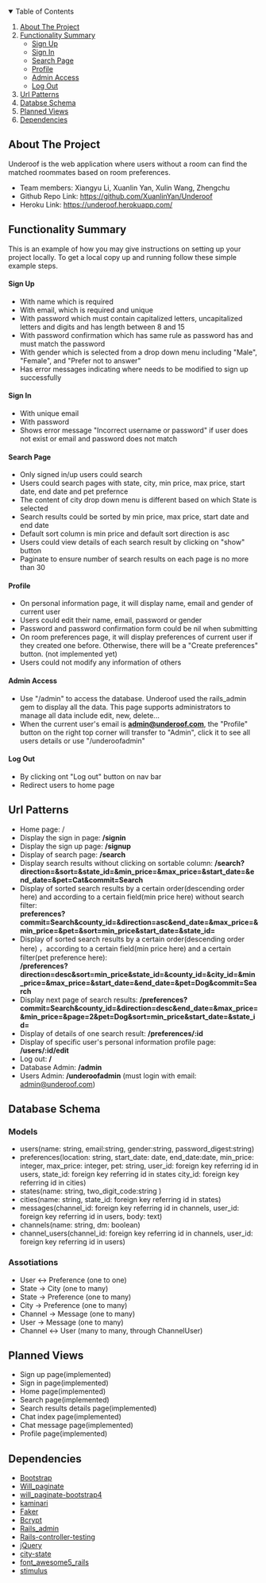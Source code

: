 <br />




<!-- TABLE OF CONTENTS -->

<details open="open">
  <summary>Table of Contents</summary>
  <ol>
    <li>
      <a href="#about-the-project">About The Project</a>
    </li>
    <li>
      <a href="#functionality-summary">Functionality Summary</a>
      <ul>
        <li><a href="#sign-up">Sign Up</a></li>
        <li><a href="#sign-in">Sign In</a></li>
        <li><a href="#search-page">Search Page</a></li>
        <li><a href="#profile">Profile</a></li>
        <li><a href="#admin-access">Admin Access</a></li>
        <li><a href="#log-out">Log Out</a></li>
      </ul>
    </li>
    <li><a href="#url-patterns">Url Patterns</a></li>
    <li><a href="#database-schema">Databse Schema</a></li>
    <li><a href="#planned-views">Planned Views</a></li>
    <li><a href="#dependencies">Dependencies</a></li>
  </ol>
</details>


<!-- ABOUT THE PROJECT -->
## About The Project

Underoof is the web application where users without a room can find the matched roommates based on room preferences. 

* Team members: Xiangyu Li, Xuanlin Yan, Xulin Wang, Zhengchu
* Github Repo Link: https://github.com/XuanlinYan/Underoof
* Heroku Link: https://underoof.herokuapp.com/



<!-- Functionality Summary -->
## Functionality Summary

This is an example of how you may give instructions on setting up your project locally.
To get a local copy up and running follow these simple example steps.

#### Sign Up

* With name which is required
* With email, which is required and unique
* With password which must contain capitalized letters, uncapitalized letters and digits and has length between 8 and 15
* With password confirmation which has same rule as password has and must match the password
* With gender which is selected from a drop down menu including "Male", "Female", and "Prefer not to answer"
* Has error messages indicating where needs to be modified to sign up successfully

#### Sign In

* With unique email
* With password
* Shows error message "Incorrect username or password" if user does not exist or email and password does not match

#### Search Page
* Only signed in/up users could search
* Users could search pages with state, city, min price, max price, start date, end date and pet prefernce
* The content of city drop down menu is different based on which State is selected
* Search results could be sorted by min price, max price, start date and end date
* Default sort column is min price and default sort direction is asc
* Users could view details of each search result by clicking on "show" button
* Paginate to ensure number of search results on each page is no more than 30

#### Profile
* On personal information page, it will display name, email and gender of current user
* Users could edit their name, email, password or gender
* Password and password confirmation form could be nil when submitting
* On room preferences page, it will display preferences of current user if they created one before. Otherwise, there will be a "Create preferences" button. (not implemented yet)
* Users could not modify any information of others


#### Admin Access

* Use "/admin" to access the database. Underoof used the rails_admin gem to display all the data. This page supports administrators to manage all data include  edit, new, delete...
* When the current user's email is **admin@underoof.com**, the "Profile" button on the right top corner will transfer to "Admin", click it to see all users details or use "/underoofadmin"

#### Log Out
* By clicking ont "Log out" button on nav bar
* Redirect users to home page



## Url Patterns
* Home page: /
* Display the sign in page: **/signin**
* Display the sign up page: **/signup**
* Display of search page: **/search**
* Display search results without clicking on sortable column: **/search?direction=&sort=&state_id=&min_price=&max_price=&start_date=&end_date=&pet=Cat&commit=Search**
* Display of sorted search results by a certain order(descending order here) and according to a certain field(min price here) without search filter:       
**preferences?commit=Search&county_id=&direction=asc&end_date=&max_price=&min_price=&pet=&sort=min_price&start_date=&state_id=**
* Display of sorted search results by a certain order(descending order here) ，according to a certain field(min price here) and a certain filter(pet preference here): </br>  **/preferences?direction=desc&sort=min_price&state_id=&county_id=&city_id=&min_price=&max_price=&start_date=&end_date=&pet=Dog&commit=Search**
* Display next page of search results: **/preferences?commit=Search&county_id=&direction=desc&end_date=&max_price=&min_price=&page=2&pet=Dog&sort=min_price&start_date=&state_id=**
* Display of details of one search result: **/preferences/:id**
* Display of specific user's personal information profile page: **/users/:id/edit**
* Log out: **/**
* Database Admin: **/admin**
* Users Admin: **/underoofadmin** (must login with email: admin@underoof.com)



## Database Schema
### Models
* users(name: string, email:string, gender:string, password_digest:string)
* preferences(location: string, start_date: date, end_date:date, min_price: integer, max_price: integer, pet: string, user_id: foreign key referring id in users, state_id: foreign key referring id in states city_id: foreign key referring id in cities)
* states(name: string, two_digit_code:string )
* cities(name: string, state_id: foreign key referring id in states)
* messages(channel_id: foreign key referring id in channels, user_id: foreign key referring id in users, body: text)
* channels(name: string, dm: boolean)
* channel_users(channel_id: foreign key referring id in channels, user_id: foreign key referring id in users)

### Assotiations
* User <-> Preference (one to one)
* State -> City (one to many)
* State -> Preference (one to many)
* City -> Preference (one to many)
* Channel -> Message (one to many)
* User -> Message (one to many)
* Channel <-> User (many to many, through ChannelUser)

## Planned Views
* Sign up page(implemented)
* Sign in page(implemented)
* Home page(implemented)
* Search page(implemented)
* Search results details page(implemented)
* Chat index page(implemented)
* Chat message page(implemented)
* Profile page(implemented)



## Dependencies
* [Bootstrap](https://getbootstrap.com)
* [Will_paginate](https://github.com/mislav/will_paginate)
* [will_paginate-bootstrap4](https://github.com/delef/will_paginate-bootstrap4)
* [kaminari](https://github.com/kaminari/kaminari)
* [Faker](https://github.com/faker-ruby/faker)
* [Bcrypt](https://github.com/bcrypt-ruby/bcrypt-ruby)
* [Rails_admin](https://github.com/sferik/rails_admin)
* [Rails-controller-testing](https://github.com/rails/rails-controller-testing)
* [jQuery](https://www.botreetechnologies.com/blog/introducing-jquery-in-rails-6-using-webpacker)
* [city-state](https://github.com/loureirorg/city-state)
* [font_awesome5_rails](https://github.com/tomkra/font_awesome5_rails)
* [stimulus](https://stimulus.hotwire.dev/handbook/origin)

